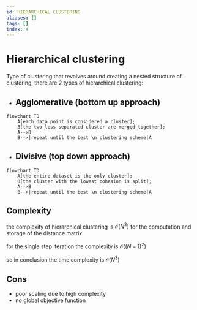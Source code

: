 ```yaml
---
id: HIERARCHICAL CLUSTERING
aliases: []
tags: []
index: 4
---
```


# Hierarchical clustering

Type of clustering that revolves around creating a nested structure of clustering, there are 2 types of hierarchical clustering:

- ## Agglomerative (bottom up approach)

```mermaid
flowchart TD
	A[each data point is considered a cluster];
	B[the two less separated cluster are merged together];
	A-->B
	B-->|repeat until the best \n clustering scheme|A
```

- ## Divisive (top down approach)


```mermaid
flowchart TD
	A[the entire dataset is the only cluster];
	B[the cluster with the lowest cohesion is split];
	A-->B
	B-->|repeat until the best \n clustering scheme|A
```

## Complexity

the complexity of hierarchical clustering is $\mathcal{O}(N^2)$ for the computation and storage of the distance matrix

for the single step iteration the complexity is $\mathcal{O}((N-1)^2)$

so in conclusion the time complexity is $\mathcal{O}(N^3)$

## Cons

 - poor scaling due to high complexity
 - no global objective function

